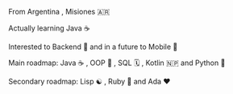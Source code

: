 From Argentina , Misiones 🇦🇷 

Actually learning Java ☕

Interested to Backend 💾 and in a future to Mobile 📱

Main roadmap: Java ☕ , OOP 🧊 , SQL 🗓️ , Kotlin 🇳🇵 and Python 🐍

Secondary roadmap: Lisp ☯️ , Ruby 💎 and Ada ❤️

